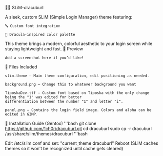 🧛‍♂️ SLiM-dracuburl

A sleek, custom SLiM (Simple Login Manager) theme featuring:

    🔤 Custom font integration

    🌙 Dracula-inspired color palette

This theme brings a modern, colorful aesthetic to your login screen while staying lightweight and fast.
📸 Preview

    Add a screenshot here if you’d like!

📁 Files Included

    slim.theme – Main theme configuration, edit positioning as needed.

    background.png – Change this to whatever background you want

    TiposkaDev.ttf – Custom font based on Tiposka with the only change being the "1" was edited for better
    differentiation between the number "1" and letter "i".

    panel.png – Contains the login field image. Colors and alpha can be edited in GIMP.

🐧 Installation Guide (Gentoo)
'''bash
git clone https://github.com/1ch0r/dracuburl.git
cd dracuburl
sudo cp -r dracuburl /usr/share/slim/themes/dracuburl
'''bash

Edit /etc/slim.conf and set: "current_theme dracuburl"
Reboot (SLiM caches themes so it won't be recognized until cache gets cleared)
